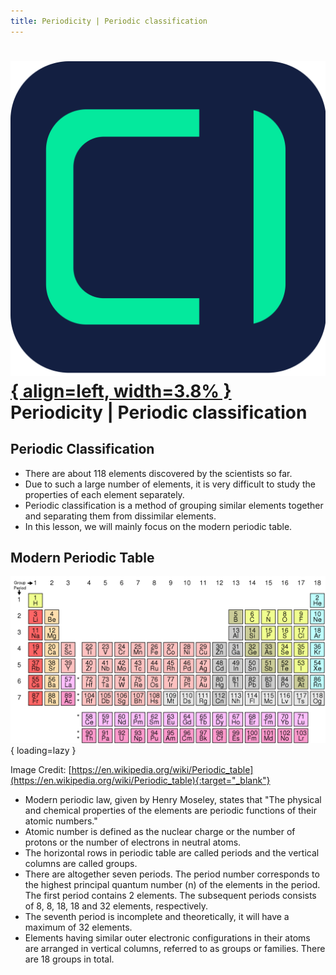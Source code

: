 ```yaml
---
title: Periodicity | Periodic classification
---
```


# [![ChemistryEdu Logo](../../images/favicon.svg){ align=left, width=3.8% }](../../index.md)  Periodicity | Periodic classification

## Periodic Classification

* There are about 118 elements discovered by the scientists so far.
* Due to such a large number of elements, it is very difficult to study the properties of each element separately.
* Periodic classification is a method of grouping similar elements together and separating them from dissimilar elements.
* In this lesson, we will mainly focus on the modern periodic table.

## Modern Periodic Table

![Modern periodic table](images/modern_periodic_table.png){ loading=lazy }

Image Credit: [https://en.wikipedia.org/wiki/Periodic_table](https://en.wikipedia.org/wiki/Periodic_table){:target="_blank"}

* Modern periodic law, given by Henry Moseley, states that "The physical and chemical properties of the elements are periodic functions of their atomic numbers."
* Atomic number is defined as the nuclear charge or the number of protons or the number of electrons in neutral atoms.
* The horizontal rows in periodic table are called periods and the vertical columns are called groups.
* There are altogether seven periods. The period number corresponds to the highest principal quantum number (n) of the elements in the period. The first period contains 2 elements. The subsequent periods consists of 8, 8, 18, 18 and 32 elements, respectively.
* The seventh period is incomplete and theoretically, it will have a maximum of 32 elements.
* Elements having similar outer electronic configurations in their atoms are arranged in vertical columns, referred to as groups or families. There are 18 groups in total.
